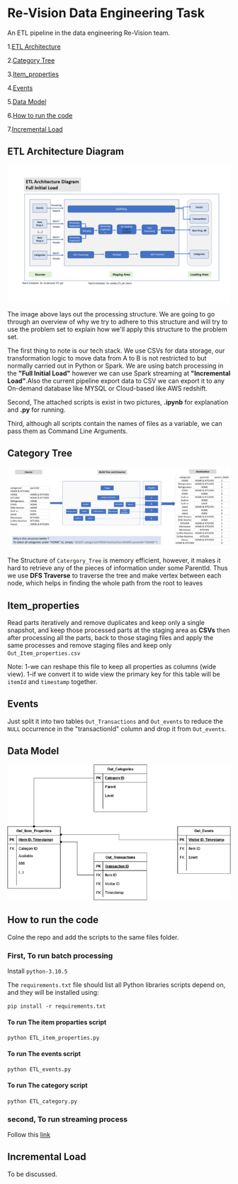 # Re-Vision Data Engineering Task

An ETL pipeline in the data engineering Re-Vision team.

1.[ETL Architecture](#etl-architecture-diagram)

2.[Category Tree](#category-tree)

3.[Item_properties](#item-properties)

4.[Events](#events)

5.[Data Model](#data-model)

6.[How to run the code](#how-to-run-the-code)

7.[Incremental Load](#incremental-load)



## ETL Architecture Diagram

![Alt text](images/ETL_Architecture_Diagram.png "ETL Architecture Diagram overview")

The image above lays out the processing structure. We are going to go through an overview of why we try to adhere to this structure and will try to use the problem set  to explain how we'll apply this structure to the problem set.

The first thing to note is our tech stack. We use CSVs for data storage, our transformation logic to move data from A to B is not restricted to but normally carried out in Python or Spark. We are using batch processing in the **"Full Initial Load"** however we can use Spark streaming at **"Incremental Load"**.Also the current pipeline export data to CSV we can export it to any On-demand database like MYSQL or Cloud-based like AWS redshift.

Second, The attached scripts is exist in two pictures, **.ipynb** for explanation and **.py** for running.

Third, although all scripts contain the names of files as a variable, we can pass them as Command Line Arguments.

## Category Tree
![Alt text](images/CategoryTree.png "Data Model overview")

The Structure of `Catergory_Tree` is memory efficient, however, it makes it hard to retrieve any of the pieces of information under some ParentId. Thus we use **DFS Traverse** to traverse the tree and make vertex between each node, which helps in finding the whole path from the root to leaves

## Item_properties

Read parts iteratively and remove duplicates and keep only a single snapshot, and keep those processed parts at the staging area as **CSVs** then after processing all the parts, back to those staging files and apply the same processes and remove staging files and keep only `Out_Item_properties.csv`

Note: 
  1-we can reshape this file to keep all properties as columns (wide view).
  1-if we convert it to wide view the primary key for this table will be `itemId` and `timestamp` together.

## Events

Just split it into two tables `Out_Transactions` and `Out_events` to reduce the `NULL` occurrence in the "transactionId" column and drop it from `Out_events`.

## Data Model
![Alt text](images/Data_Model.png "Data Model overview")


## How to run the code

Colne the  repo and add the scripts to the same files folder.

### First, To run batch processing

Install `python-3.10.5`

The `requirements.txt` file should list all Python libraries scripts depend on, and they will be installed using:

```
pip install -r requirements.txt
```
#### To run The item proparties script
```
python ETL_item_properties.py
```
#### To run The events script
```
python ETL_events.py
```
#### To run The category script
```
python ETL_category.py
```
### second, To run streaming process

Follow this [link](https://sparkbyexamples.com/spark/apache-spark-installation-on-windows/)

## Incremental Load
To be discussed.

